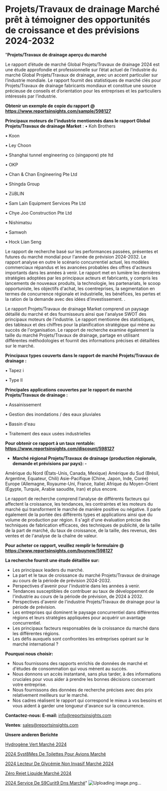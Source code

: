# Projets/Travaux de drainage Marché prêt à témoigner des opportunités de croissance et des prévisions 2024-2032

"<strong>Projets/Travaux de drainage aperçu du marché</strong>

Le rapport d’étude de marché Global Projets/Travaux de drainage 2024 est une étude approfondie et professionnelle sur l’état actuel de l’industrie du marché Global Projets/Travaux de drainage, avec un accent particulier sur l’industrie mondiale. Le rapport fournit des statistiques de marché clés pour Projets/Travaux de drainage fabricants mondiaux et constitue une source précieuse de conseils et d’orientation pour les entreprises et les particuliers intéressés par l’industrie.

<strong>Obtenir un exemple de copie du rapport @ <a href=https://www.reportsinsights.com/sample/598127>https://www.reportsinsights.com/sample/598127</a></strong>

<strong>Principaux moteurs de l'industrie mentionnés dans le rapport Global Projets/Travaux de drainage Market</strong> :
• Koh Brothers

• Koon

• Ley Choon

• Shanghai tunnel engineering co (singapore) pte ltd

• OKP

• Chan & Chan Engineering Pte Ltd

• Shingda Group

• ZüBLIN

• Sam Lain Equipment Services Pte Ltd

• Chye Joo Construction Pte Ltd

• Nishimatsu

• Samwoh

• Hock Lian Seng

Le rapport de recherche basé sur les performances passées, présentes et futures du marché mondial pour l'année de prévision 2024-2032. Le rapport analyse en outre le scénario concurrentiel actuel, les modèles commerciaux répandus et les avancées probables des offres d'acteurs importants dans les années à venir. Le rapport met en lumière les dernières stratégies adoptées par les principaux acteurs et fabricants, y compris les lancements de nouveaux produits, la technologie, les partenariats, le scoop opportuniste, les objectifs d'achat, les coentreprises, la segmentation en termes de concurrence régionale et industrielle, les bénéfices, les pertes et la ration de la demande avec des idées d'investissement. .

Le rapport Projets/Travaux de drainage Market comprend un paysage détaillé du marché et des fournisseurs ainsi que l'analyse SWOT des principaux moteurs de l'industrie. Le rapport mentionne des statistiques, des tableaux et des chiffres pour la planification stratégique qui mène au succès de l'organisation. Le rapport de recherche examine également la taille du marché Projets/Travaux de drainage, partage en utilisant différentes méthodologies et fournit des informations précises et détaillées sur le marché.

<strong>Principaux types couverts dans le rapport de marché Projets/Travaux de drainage :</strong>

• Tapez i

• Type II

<strong>Principales applications couvertes par le rapport de marché Projets/Travaux de drainage :</strong>

• Assainissement

• Gestion des inondations / des eaux pluviales

• Bassin d'eau

• Traitement des eaux usées industrielles

<strong>Pour obtenir ce rapport à un taux rentable: <a href=https://www.reportsinsights.com/discount/598127>https://www.reportsinsights.com/discount/598127</a></strong>
<ul>
  <li><strong>Marché régional Projets/Travaux de drainage (production régionale, demande et prévisions par pays): -</strong></li>
</ul>
Amérique du Nord (États-Unis, Canada, Mexique)
Amérique du Sud (Brésil, Argentine, Equateur, Chili)
Asie-Pacifique (Chine, Japon, Inde, Corée)
Europe (Allemagne, Royaume-Uni, France, Italie)
Afrique du Moyen-Orient (Égypte, Turquie, Arabie saoudite, Iran) et plus encore.

Le rapport de recherche comprend l’analyse de différents facteurs qui affectent la croissance, les tendances, les contraintes et les moteurs du marché qui transforment le marché de manière positive ou négative. Il parle également de la portée des différents types et applications ainsi que du volume de production par région. Il s'agit d'une évaluation précise des techniques de fabrication efficaces, des techniques de publicité, de la taille de la part de marché, du taux de croissance, de la taille, des revenus, des ventes et de l'analyse de la chaîne de valeur.

<strong>Pour acheter ce rapport, veuillez remplir le formulaire @   <a href=https://www.reportsinsights.com/buynow/598127>https://www.reportsinsights.com/buynow/598127</a></strong>

<strong>La recherche fournit une étude détaillée sur:</strong>
<ul>
  <li>Les principaux leaders du marché.</li>
  <li>La part et le taux de croissance du marché Projets/Travaux de drainage au cours de la période de prévision 2024-2032.</li>
  <li>Perspectives d'avenir pour l'industrie dans les années à venir.</li>
  <li>Tendances susceptibles de contribuer au taux de développement de l'industrie au cours de la période de prévision, de 2024 à 2032.</li>
  <li>Perspectives d'avenir de l'industrie Projets/Travaux de drainage pour la période de prévision.</li>
  <li>Les entreprises qui dominent le paysage concurrentiel dans différentes régions et leurs stratégies appliquées pour acquérir un avantage concurrentiel.</li>
  <li>Les principaux facteurs responsables de la croissance du marché dans les différentes régions.</li>
  <li>Les défis auxquels sont confrontées les entreprises opérant sur le marché international ?</li>
</ul>
<strong>Pourquoi nous choisir:</strong>
<ul>
  <li>Nous fournissons des rapports enrichis de données de marché et d'études de consommation qui vous mènent au succès.</li>
  <li>Nous donnons un accès instantané, sans plus tarder, à des informations cruciales pour vous aider à prendre les bonnes décisions concernant votre entreprise.</li>
  <li>Nous fournissons des données de recherche précises avec des prix relativement meilleurs sur le marché.</li>
  <li>Nos cadres réalisent le rapport qui correspond le mieux à vos besoins et vous aident à garder une longueur d'avance sur la concurrence.</li>
</ul>
<strong>Contactez-nous:
</strong><strong>E-mail:</strong> <a href=mailto:info@reportsinsights.com>info@reportsinsights.com</a>

<strong>Ventes</strong>: <a href=mailto:sales@reportsinsights.com>sales@reportsinsights.com</a>

<strong>Unsere anderen Berichte</strong>

<a href=https://www.linkedin.com/pulse/hydrogène-vert-marchétendances-émergentes-et-principaux-z3jxc/>Hydrogène Vert Marché 2024</a>

<a href=https://www.linkedin.com/pulse/2024-syst%C3%A8mes-de-toilettes-pour-avions-march%C3%A9-1aqoc/>2024 Syst8Mes De Toilettes Pour Avions Marché</a>

<a href=https://www.linkedin.com/pulse/2024-lecteur-de-glycémie-non-invasif-marché-analyse-jznsc/>2024 Lecteur De Glycémie Non Invasif Marché 2024</a>

<a href=https://www.linkedin.com/pulse/zéro-rejet-liquide-marché-rapport-détude-vewpc/>Zéro Rejet Liquide Marché 2024</a>

<a href=https://www.linkedin.com/pulse/2024-service-de-s%C3%A9curit%C3%A9-dns-march%C3%A9-rapport-lswuc/>2024 Service De S9Curit9 Dns Marché</a>"
![Uploading image.png…]()
